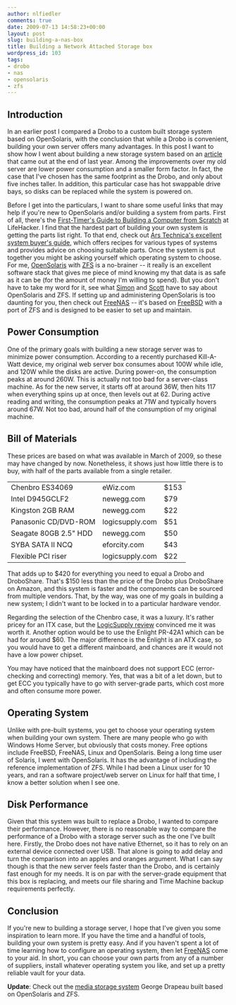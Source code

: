 ```yaml
---
author: nlfiedler
comments: true
date: 2009-07-13 14:58:23+00:00
layout: post
slug: building-a-nas-box
title: Building a Network Attached Storage box
wordpress_id: 103
tags:
- drobo
- nas
- opensolaris
- zfs
---
```


## Introduction


In an earlier post I compared a Drobo to a custom built storage system based on OpenSolaris, with the conclusion that while a Drobo is convenient, building your own server offers many advantages. In this post I want to show how I went about building a new storage system based on an [article](http://blogs.sun.com/mebius/entry/diy_home_nas_box_with2) that came out at the end of last year. Among the improvements over my old server are lower power consumption and a smaller form factor. In fact, the case that I've chosen has the same footprint as the Drobo, and only about five inches taller. In addition, this particular case has hot swappable drive bays, so disks can be replaced while the system is powered on.

Before I get into the particulars, I want to share some useful links that may help if you're new to OpenSolaris and/or building a system from parts. First of all, there's the [First-Timer's Guide to Building a Computer from Scratch](http://lifehacker.com/5151369/the-first+timers-guide-to-building-a-computer-from-scratch) at LifeHacker. I find that the hardest part of building your own system is getting the parts list right. To that end, check out [Ars Technica's excellent system buyer's guide](http://arstechnica.com/hardware/guides/2008/09/guide-200809.ars), which offers recipes for various types of systems and provides advice on choosing suitable parts. Once the system is put together you might be asking yourself which operating system to choose. For me, [OpenSolaris](http://opensolaris.com/) with [ZFS](http://opensolaris.org/os/community/zfs/) is a no-brainer -- it really is an excellent software stack that gives me piece of mind knowing my that data is as safe as it can be (for the amount of money I'm willing to spend). But you don't have to take my word for it, see what [Simon](http://breden.org.uk/2008/03/02/a-home-fileserver-using-zfs/) and [Scott](http://scottstuff.net/blog/articles/2007/10/19/why-not-linux-new-server-part-2) have to say about OpenSolaris and ZFS. If setting up and administering OpenSolaris is too daunting for you, then check out [FreeNAS](http://freenas.org/) -- it's based on [FreeBSD](http://www.freebsd.org/) with a port of ZFS and is designed to be easier to set up and maintain.


## Power Consumption


One of the primary goals with building a new storage server was to minimize power consumption. According to a recently purchased Kill-A-Watt device, my original web server box consumes about 100W while idle, and 120W while the disks are active. During power-on, the consumption peaks at around 260W. This is actually not too bad for a server-class machine. As for the new server, it starts off at around 36W, then hits 117 when everything spins up at once, then levels out at 62. During active reading and writing, the consumption peaks at 71W and typically hovers around 67W. Not too bad, around half of the consumption of my original machine.


## Bill of Materials


These prices are based on what was available in March of 2009, so these may have changed by now. Nonetheless, it shows just how little there is to buy, with half of the parts available from a single retailer.
<table width="100%" border="0" summary="bom" >
<tbody >
<tr >

<td >Chenbro ES34069
</td>

<td >eWiz.com
</td>

<td >$153
</td>
</tr>
<tr >

<td >Intel D945GCLF2
</td>

<td >newegg.com
</td>

<td >$79
</td>
</tr>
<tr >

<td >Kingston 2GB RAM
</td>

<td >newegg.com
</td>

<td >$22
</td>
</tr>
<tr >

<td >Panasonic CD/DVD-ROM
</td>

<td >logicsupply.com
</td>

<td >$51
</td>
</tr>
<tr >

<td >Seagate 80GB 2.5" HDD
</td>

<td >newegg.com
</td>

<td >$50
</td>
</tr>
<tr >

<td >SYBA SATA II NCQ
</td>

<td >eforcity.com
</td>

<td >$43
</td>
</tr>
<tr >

<td >Flexible PCI riser
</td>

<td >logicsupply.com
</td>

<td >$22
</td>
</tr>
</tbody>
</table>
That adds up to $420 for everything you need to equal a Drobo and DroboShare. That's $150 less than the price of the Drobo plus DroboShare on Amazon, and this system is faster and the components can be sourced from multiple vendors. That, by the way, was one of my goals in building a new system; I didn't want to be locked in to a particular hardware vendor.

Regarding the selection of the Chenbro case, it was a luxury. It's rather pricey for an ITX case, but the [LogicSupply review](http://www.logicsupply.com/blog/2008/11/05/the-chenbro-es34069-case-review-part-2-the-perfect-mainboard/) convinced me it was worth it. Another option would be to use the Enlight PR-42A1 which can be had for around $60. The major difference is the Enlight is an ATX case, so you would have to get a different mainboard, and chances are it would not have a low power chipset.

You may have noticed that the mainboard does not support ECC (error-checking and correcting) memory. Yes, that was a bit of a let down, but to get ECC you typically have to go with server-grade parts, which cost more and often consume more power.


## Operating System


Unlike with pre-built systems, you get to choose your operating system when building your own system. There are many people who go with Windows Home Server, but obviously that costs money. Free options include FreeBSD, FreeNAS, Linux and OpenSolaris. Being a long time user of Solaris, I went with OpenSolaris. It has the advantage of including the reference implementation of ZFS. While I had been a Linux user for 10 years, and ran a software project/web server on Linux for half that time, I know a better solution when I see one.


## Disk Performance


Given that this system was built to replace a Drobo, I wanted to compare their performance. However, there is no reasonable way to compare the performance of a Drobo with a storage server such as the one I've built here. Firstly, the Drobo does not have native Ethernet, so it has to rely on an external device connected over USB. That alone is going to add delay and turn the comparison into an apples and oranges argument. What I can say though is that the new server feels faster than the Drobo, and is certainly fast enough for my needs. It is on par with the server-grade equipment that this box is replacing, and meets our file sharing and Time Machine backup requirements perfectly.


## Conclusion


If you're new to building a storage server, I hope that I've given you some inspiration to learn more. If you have the time and a handful of tools, building your own system is pretty easy. And if you haven't spent a lot of time learning how to configure an operating system, then let [FreeNAS](http://www.youtube.com/watch?v=16v4jNYH0GI) come to your aid. In short, you can choose your own parts from any of a number of suppliers, install whatever operating system you like, and set up a pretty reliable vault for your data.

**Update**: Check out the [media storage system](http://blogs.sun.com/drapeau/entry/draft_2_my_home_media) George Drapeau built based on OpenSolaris and ZFS.
